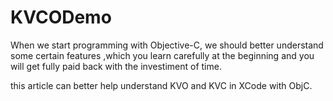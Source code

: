 # KVCODemo
When we start programming with Objective-C, 
we should better understand some certain features ,which you learn carefully at the beginning and 
you will get fully paid back with the investiment of time.

this article can better help understand KVO and KVC in XCode with ObjC.
